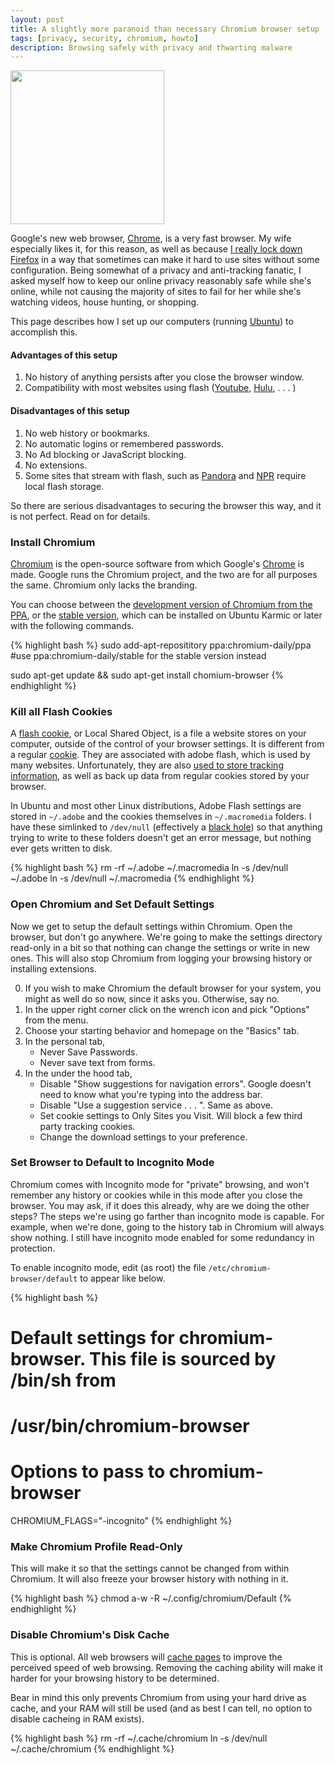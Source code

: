 ```yaml
---
layout: post
title: A slightly more paranoid than necessary Chromium browser setup
tags: [privacy, security, chromium, howto]
description: Browsing safely with privacy and thwarting malware
---
```


<img class="img_right" src="http://upload.wikimedia.org/wikipedia/commons/c/c0/Chromium_Icon.png" width="246" height="246" style="border: 0px" />

Google's new web browser, [Chrome], is a very fast browser.  My wife especially likes it, for this reason, as well as because [I really lock down Firefox] in a way that sometimes can make it hard to use sites without some configuration.  Being somewhat of a privacy and anti-tracking fanatic, I asked myself how to keep our online privacy reasonably safe while she's online, while not causing the majority of sites to fail for her while she's watching videos, house hunting, or shopping.

[I really lock down Firefox]:/2009/12/14/howto_secure_firefox/

This page describes how I set up our computers (running [Ubuntu]) to accomplish this.

#### Advantages of this setup
1. No history of anything persists after you close the browser window.
2. Compatibility with most websites using flash ([Youtube], [Hulu], . . . )

#### Disadvantages of this setup
1. No web history or bookmarks.
2. No automatic logins or remembered passwords.
3. No Ad blocking or JavaScript blocking.
4. No extensions.
5. Some sites that stream with flash, such as [Pandora] and [NPR] require local flash storage.

So there are serious disadvantages to securing the browser this way, and it is not perfect.  Read on for details.

### Install Chromium

[Chromium] is the open-source software from which Google's [Chrome] is made.  Google runs the Chromium project, and the two are for all purposes the same.  Chromium only lacks the branding.

You can choose between the [development version of Chromium from the PPA](https://launchpad.net/~chromium-daily/+archive/ppa), or the [stable version](https://launchpad.net/~chromium-daily/+archive/stable), which can be installed on Ubuntu Karmic or later with the following commands.

{% highlight bash %}
sudo add-apt-reposititory ppa:chromium-daily/ppa
#use ppa:chromium-daily/stable for the stable version instead

sudo apt-get update && sudo apt-get install chomium-browser
{% endhighlight %}

### Kill all Flash Cookies

A [flash cookie], or Local Shared Object, is a file a website stores on your computer, outside of the control of your browser settings.  It is different from a regular [cookie].  They are associated with adobe flash, which is used by many websites.  Unfortunately, they are also [used to store tracking information](http://www.wired.com/epicenter/2009/08/you-deleted-your-cookies-think-again/), as well as back up data from regular cookies stored by your browser.

In Ubuntu and most other Linux distributions, Adobe Flash settings are stored in `~/.adobe` and the cookies themselves in `~/.macromedia` folders.  I have these simlinked to `/dev/null` (effectively a [black hole]) so that anything trying to write to these folders doesn't get an error message, but nothing ever gets written to disk.

{% highlight bash %}
rm -rf ~/.adobe ~/.macromedia
ln -s /dev/null ~/.adobe
ln -s /dev/null ~/.macromedia
{% endhighlight %}

### Open Chromium and Set Default Settings

Now we get to setup the default settings within Chromium.  Open the browser, but don't go anywhere.  We're going to make the settings directory read-only in a bit so that nothing can change the settings or write in new ones.  This will also stop Chromium from logging your browsing history or installing extensions.

0. If you wish to make Chromium the default browser for your system, you might as well do so now, since it asks you. Otherwise, say no.
1. In the upper right corner click on the wrench icon and pick "Options" from the menu.
2. Choose your starting behavior and homepage on the "Basics" tab.
3. In the personal tab,
	* Never Save Passwords.
	* Never save text from forms.
4. In the under the hood tab,
	* Disable "Show suggestions for navigation errors".  Google doesn't need to know what you're typing into the address bar.
	* Disable "Use a suggestion service . . . ".  Same as above.
	* Set cookie settings to Only Sites you Visit.  Will block a few third party tracking cookies.
	* Change the download settings to your preference.

### Set Browser to Default to Incognito Mode

Chromium comes with Incognito mode for "private" browsing, and won't remember any history or cookies while in this mode after you close the browser.  You may ask, if it does this already, why are we doing the other steps?  The steps we're using go farther than incognito mode is capable.  For example, when we're done, going to the history tab in Chromium will always show nothing.  I still have incognito mode enabled for some redundancy in protection.

To enable incognito mode, edit (as root) the file `/etc/chromium-browser/default` to appear like below.

{% highlight bash %}
# Default settings for chromium-browser. This file is sourced by /bin/sh from
# /usr/bin/chromium-browser

# Options to pass to chromium-browser
CHROMIUM_FLAGS="-incognito"
{% endhighlight %}

### Make Chromium Profile Read-Only

This will make it so that the settings cannot be changed from within Chromium.  It will also freeze your browser history with nothing in it.

{% highlight bash %}
chmod a-w -R ~/.config/chromium/Default
{% endhighlight %}

### Disable Chromium's Disk Cache

This is optional.  All web browsers will [cache pages] to improve the perceived speed of web browsing.  Removing the caching ability will make it harder for your browsing history to be determined.

Bear in mind this only prevents Chromium from using your hard drive as cache, and your RAM will still be used (and as best I can tell, no option to disable cacheing in RAM exists).

[cache pages]:http://en.wikipedia.org/wiki/Web_cache

{% highlight bash %}
rm -rf ~/.cache/chromium
ln -s /dev/null ~/.cache/chromium
{% endhighlight %}

[Youtube]:http://www.youtube.com
[Hulu]:http://www.hulu.com
[Pandora]:http://www.pandora.com
[NPR]:http://npr.org
[Chrome]:http://www.google.com/chrome
[flash cookie]:http://en.wikipedia.org/wiki/Local_Shared_Object
[cookie]:http://en.wikipedia.org/wiki/HTTP_cookie
[Chromium]:http://www.chromium.org/Home
[Ubuntu]:http://www.ubuntu.com
[black hole]:http://en.wikipedia.org/wiki//dev/null
